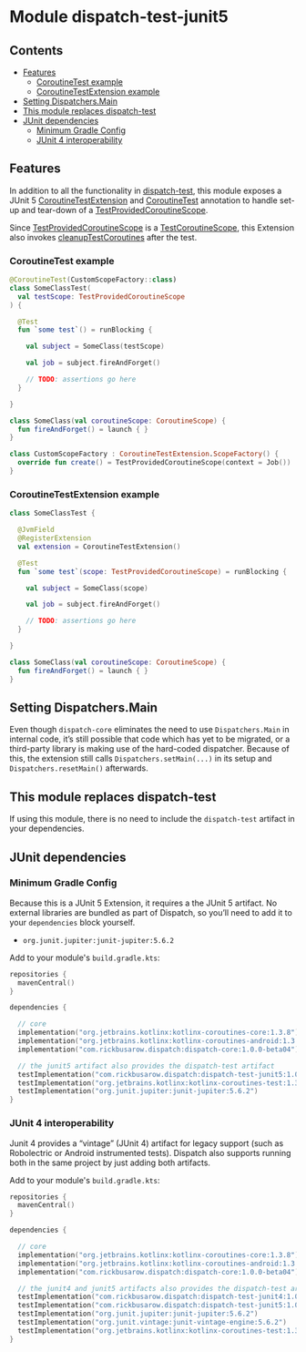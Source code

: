 # Module dispatch-test-junit5

## Contents
<!--- TOC -->

* [Features](#features)
  * [CoroutineTest example](#coroutinetest-example)
  * [CoroutineTestExtension example](#coroutinetestextension-example)
* [Setting Dispatchers.Main](#setting-dispatchersmain)
* [This module replaces dispatch-test](#this-module-replaces-dispatch-test)
* [JUnit dependencies](#junit-dependencies)
  * [Minimum Gradle Config](#minimum-gradle-config)
  * [JUnit 4 interoperability](#junit-4-interoperability)

<!--- END -->

## Features

In addition to all the functionality in [dispatch-test], this module exposes a JUnit 5 [CoroutineTestExtension] and [CoroutineTest] annotation to handle set-up and tear-down of a [TestProvidedCoroutineScope].

Since [TestProvidedCoroutineScope] is a [TestCoroutineScope], this Extension also invokes [cleanupTestCoroutines] after the test.

### CoroutineTest example

``` kotlin
@CoroutineTest(CustomScopeFactory::class)
class SomeClassTest(
  val testScope: TestProvidedCoroutineScope
) {

  @Test
  fun `some test`() = runBlocking {

    val subject = SomeClass(testScope)

    val job = subject.fireAndForget()

    // TODO: assertions go here
  }

}

class SomeClass(val coroutineScope: CoroutineScope) {
  fun fireAndForget() = launch { }
}

class CustomScopeFactory : CoroutineTestExtension.ScopeFactory() {
  override fun create() = TestProvidedCoroutineScope(context = Job())
}
```

### CoroutineTestExtension example

``` kotlin
class SomeClassTest {

  @JvmField
  @RegisterExtension
  val extension = CoroutineTestExtension()

  @Test
  fun `some test`(scope: TestProvidedCoroutineScope) = runBlocking {

    val subject = SomeClass(scope)

    val job = subject.fireAndForget()

    // TODO: assertions go here
  }

}

class SomeClass(val coroutineScope: CoroutineScope) {
  fun fireAndForget() = launch { }
}
```

## Setting Dispatchers.Main

Even though `dispatch-core` eliminates the need to use `Dispatchers.Main` in internal code, it’s still possible that code which has yet to be migrated, or a third-party library is making use of the hard-coded dispatcher.  Because of this, the extension still calls `Dispatchers.setMain(...)` in its setup and `Dispatchers.resetMain()` afterwards.

## This module replaces dispatch-test

If using this module, there is no need to include the `dispatch-test` artifact in your dependencies.

## JUnit dependencies

### Minimum Gradle Config

Because this is a JUnit 5 Extension, it requires a the JUnit 5 artifact.  No external libraries are bundled as part of Dispatch, so you’ll need to add it to your `dependencies` block yourself.

- `org.junit.jupiter:junit-jupiter:5.6.2`

Add to your module's `build.gradle.kts`:

``` kotlin
repositories {
  mavenCentral()
}

dependencies {

  // core
  implementation("org.jetbrains.kotlinx:kotlinx-coroutines-core:1.3.8")
  implementation("org.jetbrains.kotlinx:kotlinx-coroutines-android:1.3.8")
  implementation("com.rickbusarow.dispatch:dispatch-core:1.0.0-beta04")

  // the junit5 artifact also provides the dispatch-test artifact
  testImplementation("com.rickbusarow.dispatch:dispatch-test-junit5:1.0.0-beta04")
  testImplementation("org.jetbrains.kotlinx:kotlinx-coroutines-test:1.3.8")
  testImplementation("org.junit.jupiter:junit-jupiter:5.6.2")
}
```

### JUnit 4 interoperability

Junit 4 provides a “vintage” (JUnit 4) artifact for legacy support (such as Robolectric or Android instrumented tests).  Dispatch also supports running both in the same project by just adding both artifacts.

Add to your module's `build.gradle.kts`:

``` kotlin
repositories {
  mavenCentral()
}

dependencies {

  // core
  implementation("org.jetbrains.kotlinx:kotlinx-coroutines-core:1.3.8")
  implementation("org.jetbrains.kotlinx:kotlinx-coroutines-android:1.3.8")
  implementation("com.rickbusarow.dispatch:dispatch-core:1.0.0-beta04")

  // the junit4 and junit5 artifacts also provides the dispatch-test artifact
  testImplementation("com.rickbusarow.dispatch:dispatch-test-junit4:1.0.0-beta04")
  testImplementation("com.rickbusarow.dispatch:dispatch-test-junit5:1.0.0-beta04")
  testImplementation("org.junit.jupiter:junit-jupiter:5.6.2")
  testImplementation("org.junit.vintage:junit-vintage-engine:5.6.2")
  testImplementation("org.jetbrains.kotlinx:kotlinx-coroutines-test:1.3.8")
}
```

<!--- MODULE dispatch-core-->
<!--- INDEX  -->
<!--- MODULE dispatch-test-->
<!--- INDEX  -->
[TestProvidedCoroutineScope]: https://rbusarow.github.io/Dispatch/api/dispatch-test/dispatch.test/-test-provided-coroutine-scope/index.html
[cleanupTestCoroutines]: https://rbusarow.github.io/Dispatch/api/dispatch-test/dispatch.test/-test-provided-coroutine-scope/index.html#kotlinx.coroutines.test/TestCoroutineScope/cleanupTestCoroutines/#/PointingToDeclaration/
<!--- MODULE dispatch-test-junit4-->
<!--- INDEX  -->
<!--- MODULE dispatch-test-junit5-->
<!--- INDEX  -->
[CoroutineTestExtension]: https://rbusarow.github.io/Dispatch/api/dispatch-test-junit5/dispatch.test/-coroutine-test-extension/index.html
[CoroutineTest]: https://rbusarow.github.io/Dispatch/api/dispatch-test-junit5/dispatch.test/-coroutine-test/index.html
<!--- MODULE dispatch-android-espresso-->
<!--- INDEX  -->
<!--- MODULE dispatch-android-lifecycle-->
<!--- INDEX  -->
<!--- MODULE dispatch-android-viewmodel-->
<!--- INDEX  -->
<!--- MODULE dispatch-android-viewmodel-->
<!--- INDEX  -->
<!--- END -->

[cleanupTestCoroutines]: https://kotlin.github.io/kotlinx.coroutines/kotlinx-coroutines-test/kotlinx.coroutines.test/-test-coroutine-scope/cleanup-test-coroutines.html

[dispatch-test]: https://rbusarow.github.io/Dispatch/api/dispatch-test/dispatch.test/index.html

[TestCoroutineScope]: https://kotlin.github.io/kotlinx.coroutines/kotlinx-coroutines-test/kotlinx.coroutines.test/-test-coroutine-scope/index.html
